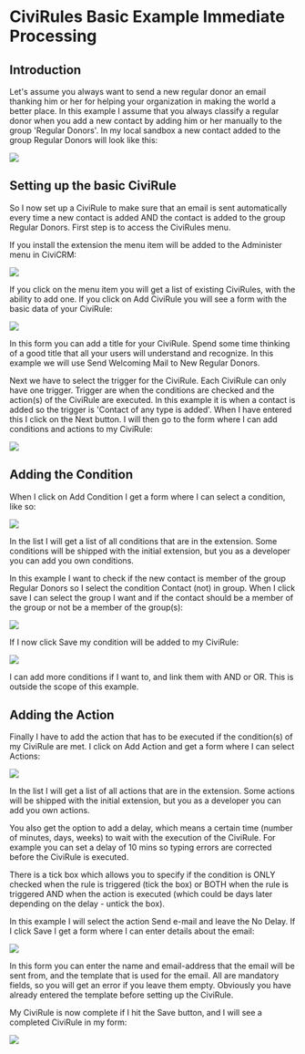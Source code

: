 # CiviRules Basic Example Immediate Processing

## Introduction

Let's assume you always want to send a new regular donor an email thanking him or her for helping your organization in making the world a better place. In this example I assume that you always classify a regular donor when you add a new contact by adding him or her manually to the group 'Regular Donors'. In my local sandbox a new contact added to the group Regular Donors will look like this:

<a href='../img/CiviRules_cookbook_print01.png'><img src='../img/CiviRules_cookbook_print01.png'/></a>

## Setting up the basic CiviRule

So I now set up a CiviRule to make sure that an email is sent automatically every time a new contact is added AND the contact is added to the group Regular Donors. First step is to access the CiviRules menu.

If you install the extension the menu item will be added to the Administer menu in CiviCRM:

<a href='../img/CiviRules_cookbook_print02.png'><img src='../img/CiviRules_cookbook_print02.png'/></a>

If you click on the menu item you will get a list of existing CiviRules, with the ability to add one. If you click on Add CiviRule you will see a form with the basic data of your CiviRule:

<a href='../img/CiviRules_cookbook_print03.png'><img src='../img/CiviRules_cookbook_print03.png'/></a>

In this form you can add a title for your CiviRule. Spend some time thinking of a good title that all your users will understand and recognize. In this example we will use Send Welcoming Mail to New Regular Donors.

Next we have to select the trigger for the CiviRule. Each CiviRule can only have one trigger. Trigger are when the conditions are checked and the action(s) of the CiviRule are executed. In this example it is when a contact is added so the trigger is 'Contact of any type is added'. When I have entered this I click on the Next button. I will then go to the form where I can add conditions and actions to my CiviRule:

<a href='../img/CiviRules_cookbook_print04.png'><img src='../img/CiviRules_cookbook_print04.png'/></a>

## Adding the Condition

When I click on Add Condition I get a form where I can select a condition, like so:

<a href='../img/CiviRules_cookbook_print05.png'><img src='../img/CiviRules_cookbook_print05.png'/></a>

In the list I will get  a list of all conditions that are in the extension. Some conditions will be shipped with the initial extension, but you as a developer you can add you own conditions.

In this example I want to check if the new contact is member of the group Regular Donors so I select the condition Contact (not) in group. When I click save I can select the group I want and if the contact should be a member of the group or not be a member of the group(s):

<a href='../img/CiviRules_cookbook_print06.png'><img src='../img/CiviRules_cookbook_print06.png'/></a>

If I now click Save my condition will be added to my CiviRule:

<a href='../img/CiviRules_cookbook_print07.png'><img src='../img/CiviRules_cookbook_print07.png'/></a>

I can add more conditions if I want to, and link them with AND or OR. This is outside the scope of this example.

## Adding the Action

Finally I have to add the action that has to be executed if the condition(s) of my CiviRule are met. I click on Add Action and get a form where I can select Actions:

<a href='../img/CiviRules_cookbook_print08.png'><img src='../img/CiviRules_cookbook_print08.png'/></a>

In the list I will get  a list of all actions that are in the extension. Some actions will be shipped with the initial extension, but you as a developer you can add you own actions.

You also get the option to add a delay, which means a certain time (number of minutes, days, weeks) to wait with the execution of the CiviRule. For example you can set a delay of 10 mins so typing errors are corrected before the CiviRule is executed.

There is a tick box which allows you to specify if the condition is ONLY checked when the rule is triggered (tick the box) or BOTH when the rule is triggered AND when the action is executed (which could be days later depending on the delay - untick the box).

In this example I will select the action Send e-mail and leave the No Delay. If I click Save I get a form where I can enter details about the email:

<a href='../img/CiviRules_cookbook_print09.png'><img src='../img/CiviRules_cookbook_print09.png'/></a>

In this form you can enter the name and email-address that the email will be sent from, and the template that is used for the email. All are mandatory fields, so you will get an error if you leave them empty. Obviously you have already entered the template before setting up the CiviRule.

My CiviRule is now complete if I hit the Save button, and I will see a completed CiviRule in my form:

<a href='../img/CiviRules_cookbook_print10.png'><img src='../img/CiviRules_cookbook_print10.png'/></a>




